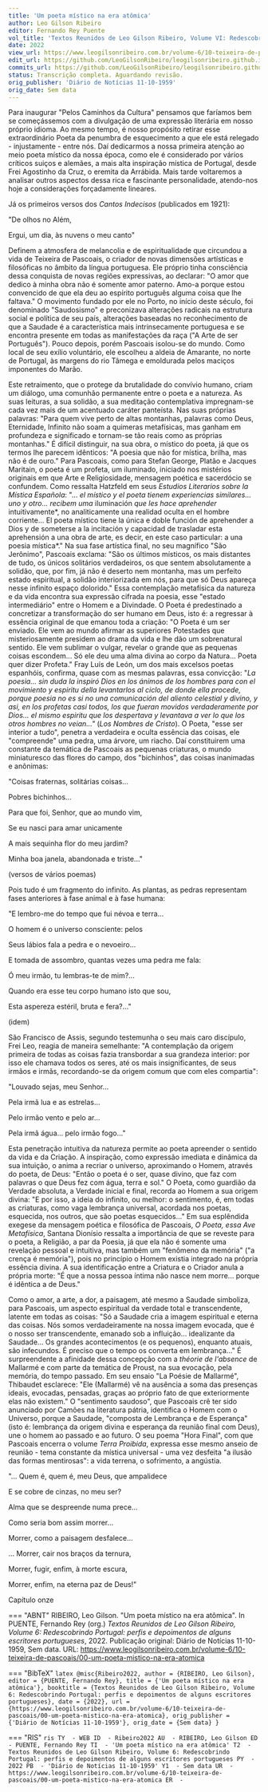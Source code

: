 ```yaml
---
title: 'Um poeta místico na era atômica'
author: Leo Gilson Ribeiro
editor: Fernando Rey Puente
vol_title: 'Textos Reunidos de Leo Gilson Ribeiro, Volume VI: Redescobrindo Portugal: perfis e depoimentos de alguns escritores portugueses'
date: 2022
view_url: https://www.leogilsonribeiro.com.br/volume-6/10-teixeira-de-pascoais/00-um-poeta-mistico-na-era-atomica
edit_url: https://github.com/LeoGilsonRibeiro/leogilsonribeiro.github.io/edit/main/docs/markdown/volume-6/10-teixeira-de-pascoais/00-um-poeta-mistico-na-era-atomica.md
commits_url: https://github.com/LeoGilsonRibeiro/leogilsonribeiro.github.io/commits/main/docs/markdown/volume-6/10-teixeira-de-pascoais/00-um-poeta-mistico-na-era-atomica.md
status: Transcrição completa. Aguardando revisão.
orig_publisher: 'Diário de Notícias 11-10-1959'
orig_date: Sem data
---
```


Para inaugurar "Pelos Caminhos da Cultura" pensamos que faríamos bem se começássemos com a divulgação de uma expressão literária em nosso próprio idioma. Ao mesmo tempo, é nosso propósito retirar esse extraordinário Poeta da penumbra de esquecimento a que ele está relegado - injustamente - entre nós. Daí dedicarmos a nossa primeira atenção ao meio poeta místico da nossa época, como ele é considerado por vários críticos suiços e alemães, a mais alta inspiração mística de Portugal, desde Frei Agostinho da Cruz, o eremita da Arrábida. Mais tarde voltaremos a analisar outros aspectos dessa rica e fascinante personalidade, atendo-nos hoje a considerações forçadamente lineares.

Já os primeiros versos dos *Cantos Indecisos* (publicados em 1921):

"De olhos no Além,

Ergui, um dia, às nuvens o meu canto"

Definem a atmosfera de melancolia e de espiritualidade que circundou a vida de Teixeira de Pascoais, o criador de novas dimensões artísticas e filosóficas no âmbito da língua portuguesa. Ele próprio tinha consciência dessa conquista de novas regiões expressivas, ao declarar: "O amor que dedico à minha obra não é somente amor paterno. Amo-a porque estou convencido de que ela deu ao espírito português alguma coisa que lhe faltava." O movimento fundado por ele no Porto, no início deste século, foi denominado "Saudosismo" e preconizava alterações radicais na estrutura social e política de seu país, alterações baseadas no reconhecimento de que a Saudade é a característica mais intrinsecamente portuguesa e se encontra presente em todas as manifestações da raça ("A Arte de ser Português"). Pouco depois, porém Pascoais isolou-se do mundo. Como local de seu exílio voluntário, ele escolheu a aldeia de Amarante, no norte de Portugal, às margens do rio Tâmega e emoldurada pelos maciços imponentes do Marão.

Este retraimento, que o protege da brutalidade do convívio humano, criam um diálogo, uma comunhão permanente entre o poeta e a natureza. As suas leituras, a sua solidão, a sua meditação contemplativa impregnam-se cada vez mais de um acentuado caráter panteísta. Nas suas próprias palavras: "Para quem vive perto de altas montanhas, palavras como Deus, Eternidade, Infinito não soam a quimeras metafísicas, mas ganham em profundeza e significado e tornam-se tão reais como as próprias montanhas." É difícil distinguir, na sua obra, o místico do poeta, já que os termos lhe parecem idênticos: "A poesia que não for mística, brilha, mas não é de ouro." Para Pascoais, como para Stefan George, Platão e Jacques Maritain, o poeta é um profeta, um iluminado, iniciado nos mistérios originais em que Arte e Religiosidade, mensagem poética e sacerdócio se confundem. Como ressalta Hatzfeld em seus *Estudios Literarios sobre la Mística Española*: "... *el místico y el poeta tienem experiencias similares... uno y otro... recibem uma* iluminación *que les hace aprehender* intuitivamente*, no analiticamente una realidad oculta en el hombre corriente... El poeta místico tiene la única e doble función de aprehender a Dios y de someterse a la incitación y capacidad de trasladar esta aprehensión a una obra de arte, es decir, en este caso particular: a una poesia mística*." Na sua fase artística final, no seu magnífico "São Jerônimo", Pascoais exclama: "São os últimos místicos, os mais distantes de tudo, os únicos solitários verdadeiros, os que sentem absolutamente a solidão, que, por fim, já não é deserto nem montanha, mas um perfeito estado espiritual, a solidão interiorizada em nós, para que só Deus apareça nesse infinito espaço dolorido." Essa contemplação metafísica da natureza e da vida encontra sua expressão cifrada na poesia, esse "estado intermediário" entre o Homem e a Divindade. O Poeta é predestinado a concretizar a transformação do ser humano em Deus, isto é: a regressar à essência original de que emanou toda a criação: "O Poeta é um ser enviado. Ele vem ao mundo afirmar as superiores Potestades que misteriosamente presidem ao drama da vida e lhe dão um sobrenatural sentido. Ele vem sublimar o vulgar, revelar o grande que as pequenas coisas escondem... Só ele deu uma alma divina ao corpo da Natura... Poeta quer dizer Profeta." Fray Luís de León, um dos mais excelsos poetas espanhóis, confirma, quase com as mesmas palavras, essa convicção: "*La poesia... sin duda la inspiró Dios en los ánimos de los hombres para con el movimiento y espiritu della levantarlos al ciclo, de donde ella procede, porque poesia no es si no una comunicación del aliento celestial y divino, y asi, en los profetas casi todos, los que fueran movidos verdaderamente por Dios... el mismo espiritu que los despertava y levantava a ver lo que los otros hombres no veian..."* (*Los Nombres de Cristo*). O Poeta, "esse ser interior a tudo", penetra a verdadeira e oculta essência das coisas, ele "compreende" uma pedra, uma árvore, um riacho. Daí constituirem uma constante da temática de Pascoais as pequenas criaturas, o mundo miniaturesco das flores do campo, dos "bichinhos", das coisas inanimadas e anônimas:

"Coisas fraternas, solitárias coisas...

Pobres bichinhos...

Para que foi, Senhor, que ao mundo vim,

Se eu nasci para amar unicamente

A mais sequinha flor do meu jardim?

Minha boa janela, abandonada e triste..."

(versos de vários poemas)

Pois tudo é um fragmento do infinito. As plantas, as pedras representam fases anteriores à fase animal e à fase humana:

"E lembro-me do tempo que fui névoa e terra...

O homem é o universo consciente: pelos

Seus lábios fala a pedra e o nevoeiro...

E tomada de assombro, quantas vezes uma pedra me fala:

Ó meu irmão, tu lembras-te de mim?...

Quando era esse teu corpo humano isto que sou,

Esta aspereza estéril, bruta e fera?..."

(idem)

São Francisco de Assis, segundo testemunha o seu mais caro discípulo, Frei Leo, reagia de maneira semelhante: "A contemplação da origem primeira de todas as coisas fazia transbordar a sua grandeza interior: por isso ele chamava todos os seres, até os mais insignificantes, de seus irmãos e irmãs, recordando-se da origem comum que com eles compartia":

"Louvado sejas, meu Senhor...

Pela irmã lua e as estrelas...

Pelo irmão vento e pelo ar...

Pela irmã água... pelo irmão fogo..."

Esta penetração intuitiva da natureza permite ao poeta apreender o sentido da vida e da Criação. A inspiração, como expressão imediata e dinâmica da sua intuição, o anima a recriar o universo, aproximando o Homem, através do poeta, de Deus: "Então o poeta é o ser, quase divino, que faz com palavras o que Deus fez com água, terra e sol." O Poeta, como guardião da Verdade absoluta, a Verdade inicial e final, recorda ao Homem a sua origem divina: "E por isso, a ideia do infinito, ou melhor: o sentimento, é, em todas as criaturas, como vaga lembrança universal, acordada nos poetas, esquecida, nos outros, que são poetas esquecidos..." Em sua esplêndida exegese da mensagem poética e filosófica de Pascoais, *O Poeta, essa Ave Metafísica*, Santana Dionísio ressalta a importância de que se reveste para o poeta, a Religião, a par da Poesia, já que ela não é somente uma revelação pessoal e intuitiva, mas também um "fenômeno da memória" ("a crença é memória"), pois no princípio o Homem existia integrado na própria essência divina. A sua identificação entre a Criatura e o Criador anula a própria morte: "É que a nossa pessoa íntima não nasce nem morre... porque é idêntica a de Deus."

Como o amor, a arte, a dor, a paisagem, até mesmo a Saudade simboliza, para Pascoais, um aspecto espiritual da verdade total e transcendente, latente em todas as coisas: "Só a Saudade cria a imagem espiritual e eterna das coisas. Nós somos verdadeiramente na nossa imagem evocada, que é o nosso ser transcendente, emanado sob a influição... idealizante da Saudade... Os grandes acontecimentos (e os pequenos), enquanto atuais, são infecundos. É preciso que o tempo os converta em lembrança..." É surpreendente a afinidade dessa concepção com a *théorie de l'absence* de Mallarmé e com parte da temática de Proust, na sua evocação, pela memória, do tempo passado. Em seu ensaio "La Poésie de Mallarmé", Thibaudet esclarece: "Ele (Mallarmé) vê na ausência a soma das presenças ideais, evocadas, pensadas, graças ao próprio fato de que exteriormente elas não existem." O "sentimento saudoso", que Pascoais crê ter sido anunciado por Camões na literatura pátria, identifica o Homem com o Universo, porque a Saudade, "composta de Lembrança e de Esperança" (isto é: lembrança da origem divina e esperança da reunião final com Deus), une o homem ao passado e ao futuro. O seu poema "Hora Final", com que Pascoais encerra o volume *Terra Proibida*, expressa esse mesmo anseio de reunião - tema constante da mística universal - uma vez desfeita "a ilusão das formas mentirosas": a vida terrena, o sofrimento, a angústia.

"... Quem é, quem é, meu Deus, que ampalidece

E se cobre de cinzas, no meu ser?

Alma que se despreende numa prece...

Como seria bom assim morrer...

Morrer, como a paisagem desfalece...

... Morrer, cair nos braços da ternura,

Morrer, fugir, enfim, à morte escura,

Morrer, enfim, na eterna paz de Deus!"

Capítulo onze


=== "ABNT"
    RIBEIRO, Leo Gilson. "Um poeta místico na era atômica". In PUENTE, Fernando Rey (org.) <em>Textos Reunidos de Leo Gilson Ribeiro, Volume 6: Redescobrindo Portugal: perfis e depoimentos de alguns escritores portugueses</em>, 2022. Publicação original: Diário de Notícias 11-10-1959, Sem data. URL: <a href="stable_url">https://www.leogilsonribeiro.com.br/volume-6/10-teixeira-de-pascoais/00-um-poeta-mistico-na-era-atomica</a>

=== "BibTeX"
    ```latex
    @misc{Ribeiro2022,
    author = {RIBEIRO, Leo Gilson},
    editor = {PUENTE, Fernando Rey},
    title = {'Um poeta místico na era atômica'},
    booktitle = {Textos Reunidos de Leo Gilson Ribeiro, Volume 6: Redescobrindo Portugal: perfis e depoimentos de alguns escritores portugueses},
    date = {2022},
    url = {https://www.leogilsonribeiro.com.br/volume-6/10-teixeira-de-pascoais/00-um-poeta-mistico-na-era-atomica},
    orig_publisher = {'Diário de Notícias 11-10-1959'},
    orig_date = {Sem data}
    }
    ```

=== "RIS"
    ```ris
    TY  - WEB
    ID  - Ribeiro2022
    AU  - RIBEIRO, Leo Gilson
    ED  - PUENTE, Fernando Rey
    TI  - 'Um poeta místico na era atômica'
    T2  - Textos Reunidos de Leo Gilson Ribeiro, Volume 6: Redescobrindo Portugal: perfis e depoimentos de alguns escritores portugueses
    PY  - 2022
    PB  - 'Diário de Notícias 11-10-1959'
    Y1  - Sem data
    UR  - https://www.leogilsonribeiro.com.br/volume-6/10-teixeira-de-pascoais/00-um-poeta-mistico-na-era-atomica
    ER  - 
    ```
